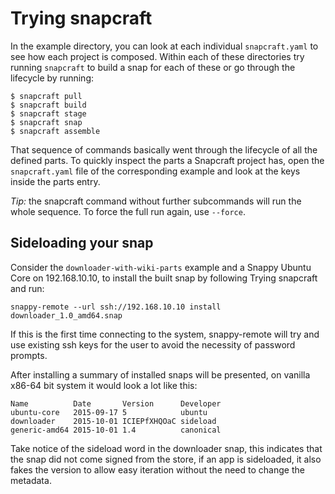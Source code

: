 # Trying snapcraft

In the example directory, you can look at each individual `snapcraft.yaml`
to see how each project is composed. Within each of these directories try
running `snapcraft` to build a snap for each of these or go through the
lifecycle by running:

	$ snapcraft pull
	$ snapcraft build
	$ snapcraft stage
	$ snapcraft snap
	$ snapcraft assemble

That sequence of commands basically went through the lifecycle of all the
defined parts. To quickly inspect the parts a Snapcraft project has, open
the `snapcraft.yaml` file of the corresponding example and look at the keys
inside the parts entry.

*Tip:* the snapcraft command without further subcommands will run the whole
sequence. To force the full run again, use `--force`.


## Sideloading your snap

Consider the `downloader-with-wiki-parts` example and a Snappy Ubuntu Core
on 192.168.10.10, to install the built snap by following Trying snapcraft
and run:

	snappy-remote --url ssh://192.168.10.10 install downloader_1.0_amd64.snap

If this is the first time connecting to the system, snappy-remote will try
and use existing ssh keys for the user to avoid the necessity of password
prompts.

After installing a summary of installed snaps will be presented, on vanilla
x86-64 bit system it would look a lot like this:

	Name          Date       Version      Developer
	ubuntu-core   2015-09-17 5            ubuntu
	downloader    2015-10-01 ICIEPfXHQOaC sideload
	generic-amd64 2015-10-01 1.4          canonical

Take notice of the sideload word in the downloader snap, this indicates that
the snap did not come signed from the store, if an app is sideloaded, it
also fakes the version to allow easy iteration without the need to change the
metadata.
